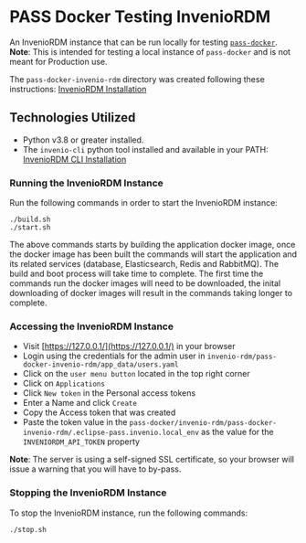 # PASS Docker Testing InvenioRDM

An InvenioRDM instance that can be run locally for testing [`pass-docker`](./README.md). **Note**: This is intended for testing a local instance of `pass-docker` and is not meant for Production use.

The `pass-docker-invenio-rdm` directory was created following these instructions: [InvenioRDM Installation](https://inveniordm.docs.cern.ch/install/)


## Technologies Utilized
* Python v3.8 or greater installed.
* The `invenio-cli` python tool installed and available in your PATH: [InvenioRDM CLI Installation](https://inveniordm.docs.cern.ch/install/cli/) 


### Running the InvenioRDM Instance 

Run the following commands in order to start the InvenioRDM instance:

```console
./build.sh
./start.sh
```

The above commands starts by building the application docker image, once the docker image has been built the commands will start the application and its related services (database, Elasticsearch, Redis and RabbitMQ). The build and boot process will take time to complete. The first time the commands run the docker images will need to be downloaded, the inital downloading of docker images will result in the commands taking longer to complete.


### Accessing the InvenioRDM Instance 

* Visit [https://127.0.0.1/](https://127.0.0.1/) in your browser
* Login using the credentials for the admin user in `invenio-rdm/pass-docker-invenio-rdm/app_data/users.yaml`
* Click on the `user menu button` located in the top right corner 
* Click on `Applications`
* Click `New token` in the Personal access tokens
* Enter a Name and click `Create`
* Copy the Access token that was created
* Paste the token value in the `pass-docker/invenio-rdm/pass-docker-invenio-rdm/.eclipse-pass.invenio.local_env` as the 
value for the `INVENIORDM_API_TOKEN` property

**Note**: The server is using a self-signed SSL certificate, so your browser
will issue a warning that you will have to by-pass.


### Stopping the InvenioRDM Instance

To stop the InvenioRDM instance, run the following commands:

```console
./stop.sh
```
